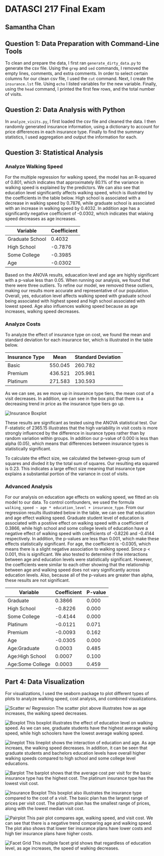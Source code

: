 # DATASCI 217 Final Exam
## Samantha Chan

## Question 1: Data Preparation with Command-Line Tools
To clean and prepare the data, I first ran `generate_dirty_data.py` to generate the csv file. 
Using the `grep` and `sed` commands, I removed the empty lines, comments, and extra comments. 
In order to select certain columns for our clean csv file, I used the `cut` command. Next, I 
create the `insurance.lst` file. Using `echo` I listed variables for the new variable. Finally, 
using the `head` command, I printed the first few rows, and the total number of visits.

## Question 2: Data Analysis with Python
In `analyze_visits.py`, I first loaded the csv file and cleaned the data. I then randomly
generated insurance information, using a dictionary to account for price differences in each
insurance type. Finally to find the summary statistics, I used aggregation and output the
information for each.

## Question 3: Statistical Analysis
### Analyze Walking Speed
For the multiple regression for walking speed, the model has an R-squared of 0.801, which indicates that approximately 80.1% of the variance in walking speed is explained by the predictors. We can also see that education level significantly affects walking speed, which is illustrated by the coefficients in the table below. High school is associated with a decrease in walking speed by 0.7876, while graduate school is associated with an increase in walking speed by 0.4032. In addition age has a significantly negative coefficient of -0.0302, which indicates that wlaking speed decreases as age increases. 

| Variable           | Coefficient  |
| ------------------ | ------------ |
| Graduate School    | 0.4032       |
| High School        | -0.7876      |
| Some College       | -0.3985      |
| Age                | -0.0302      |

Based on the ANOVA results, eduacation level and age are highly significant with a p-value less than 0.05. When running our analysis, we found that there were three outliers. To refine our model, we removed these outliers, making our results more accurate and representative of our population. Overall, yes, education level affects walking speed with graduate school being associated with highest speed and high school associated with lowest speed. Age also influences walking speed because as age increases, walking speed decreases. 

### Analyze Costs
To analyze the effect of insurance type on cost, we found the mean and standard deviation for each insurance tier, which is illustrated in the table below. 

| Insurance Type | Mean         | Standard Deviation |
| -------------- | ------------ | -------------------|
| Basic          | 550.045      | 260.782            |
| Premium        | 436.521      | 205.981            |
| Platinum       | 271.583      | 130.593            |

As we can see, as we move up in insurance type tiers, the mean cost of a visit decreases. In addition, we can see in the box plot that there is a decreasing trend in price as the insurance type tiers go up. 

![Insurance Boxplot](insurance_boxplot.png)

These results are significant as tested using the ANOVA statistical test. Our F-statistic of 2365.15 illustrates that the high variability in visit costs is more strongly influenced by the difference in isurance types rather than by random variation within groups. In addition our p-value of 0.000 is less than alpha (0.05), which means that differences between insurance types is statistically significant.

To calculate the effect size, we calculated the between-group sum of squares and divded it by the total sum of squares. Our resulting eta squared is 0.23. This indicates a large effect size meaning that insurance type explains a substantial portion of the variance in cost of visits. 

### Advanced Analysis
For our analysis on education age effects on walking speed, we fitted an ols model to our data. To control confounders, we used the formula `walking_speed ~ age * education_level + insurance_type`. From our regression results illustrated below in the table, we can see that education and age effect walking speed. Graduate student level of education is associated with a postiive effect on walking speed with a coefficient of 0.3866, while high school and some college levels of education have a negative effect of walking speed with coefficients of -0.8226 and -0.4144 respectively. In addition, the p-values are less than 0.001, which make these effects statistically significant. For age, the coefficient is -0.0305, which means there is a slight negative association to walking speed. Since p < 0.001, this is significant. 
We also tested to determine if the interactions between age and education levels were statistically significant. However, the coefficients were similar to each other showing that the relationship between age and walking speed does not vary significantly across education levels. Also, because all of the p-values are greater than alpha, these results are not significant. 

| Variable               | Coefficient | P-value |
| ---------------------- | ----------- | ------- |
| Graduate               |  0.3866     | 0.000   |
| High School            | -0.8226     | 0.000   |
| Some College           | -0.4144     | 0.000   |
| Platinum               | -0.0121     | 0.071   |
| Premium                | -0.0093     | 0.162   |
| Age                    | -0.0305     | 0.000   |
| Age:Graduate           | 0.0003      | 0.485   |
| Age:High School        | 0.0007      | 0.100   |
| Age:Some College       | 0.0003      | 0.459   |

## Part 4: Data Visualization
For visualizations, I used the seaborn package to plot different types of plots to analyze walking speed, cost analysis, and combined visualizations. 

![Scatter w/ Regression](scatter_with_regression.png)
The scatter plot above illustrates how as age increases, the walking speed decreases.

![Boxplot](boxplot.png)
This boxplot illustrates the effect of education level on walking speed. As we can see, graduate students have the highest average walking speed, while high schoolers have the lowest average walking speed.

![lineplot](lineplot.png)
This lineplot shows the interaction of education and age. As age increaes, the walking speed decreases. In addition, it can be seen that graduate students and bachelors education levels have overall higher walking speeds compared to high school and some college level educations.

![Barplot](barplot.png)
The barplot shows that the average cost per visit for the basic insurance type has the highest cost. The platinum insurance type has the lowest visit cost. 

![Insurance Boxplot](boxplot_insurance.png)
This boxplot also illustrates the insurance type compared to the cost of a visit. The basic plan has the largest range of prices per visit cost. The platinum plan has the smallest range of prices, along with the lowest median visit cost.

![Pairplot](pairplot.png)
This pair plot compares age, walking speed, and visit cost. We can see that there is a negative trend comparing age and walking speed. The plot also shows that lower tier insurance plans have lower costs and high tier insurance plans have higher costs.

![Facet Grid](facetGrid.png)
This multiple facet grid shows that regardless of education level, as age increases, the speed of walking decreases.
